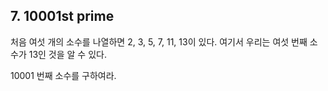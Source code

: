 ## 7. 10001st prime

처음 여섯 개의 소수를 나열하면 2, 3, 5, 7, 11, 13이 있다. 여기서 우리는 여섯 번째 소수가 13인 것을 알 수 있다.

10001 번째 소수를 구하여라.
